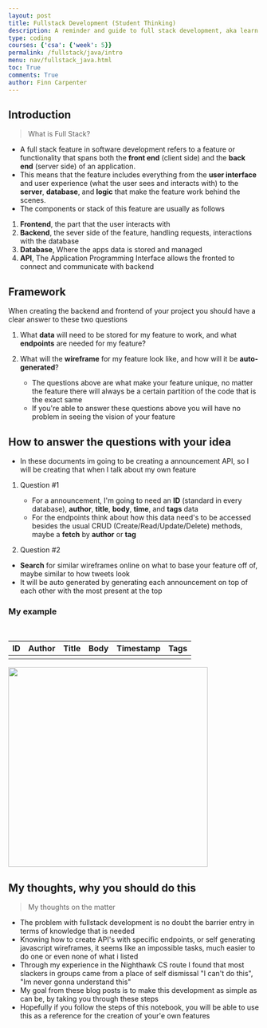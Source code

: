```yaml
---
layout: post
title: Fullstack Development (Student Thinking)
description: A reminder and guide to full stack development, aka learn how to do everyone job
type: coding 
courses: {'csa': {'week': 5}}
permalink: /fullstack/java/intro
menu: nav/fullstack_java.html
toc: True
comments: True
author: Finn Carpenter
---
```


## Introduction

> What is Full Stack?

- A full stack feature in software development refers to a feature or functionality that spans both the **front end** (client side) and the **back end** (server side) of an application. 
- This means that the feature includes everything from the **user interface** and user experience (what the user sees and interacts with) to the **server**, **database**, and **logic** that make the feature work behind the scenes.
- The components or stack of this feature are usually as follows

1. **Frontend**, the part that the user interacts with
2. **Backend**, the sever side of the feature, handling requests, interactions with the database
3. **Database**, Where the apps data is stored and managed
4. **API**, The Application Programming Interface allows the fronted to connect and communicate with backend

## Framework

When creating the backend and frontend of your project you should have a clear answer to these two questions

1. What **data** will need to be stored for my feature to work, and what **endpoints** are needed for my feature?
2. What will the **wireframe** for my feature look like, and how will it be **auto-generated**?

    - The questions above are what make your feature unique, no matter the feature there will always be a certain partition of the code that is the exact same
    - If you're able to answer these questions above you will have no problem in seeing the vision of your feature

## How to answer the questions with your idea

- In these documents im going to be creating a announcement API, so I will be creating that when I talk about my own feature

1. Question #1

    - For a announcement, I'm going to need an **ID** (standard in every database), **author**, **title**, **body**, **time**, and **tags** data
    - For the endpoints think about how this data need's to be accessed besides the usual CRUD (Create/Read/Update/Delete) methods, maybe a **fetch** by **author** or **tag**

2. Question #2

- **Search** for similar wireframes online on what to base your feature off of, maybe similar to how tweets look
- It will be auto generated by generating each announcement on top of each other with the most present at the top

### My example

<br>

| ID | Author | Title | Body | Timestamp | Tags |
| -- | ------ | ----- | ---- | --------- | ---- |
|    |        |       |      |           |      |

<img src="{{site.baseurl}}/images/fullstack/quickSketch.png" width="400px" style="margin: auto">

## My thoughts, why you should do this
>
> My thoughts on the matter

- The problem with fullstack development is no doubt the barrier entry in terms of knowledge that is needed
- Knowing how to create API's with specific endpoints, or self generating javascript wireframes, it seems like an impossible tasks, much easier to do one or even none of what i listed
- Through my experience in the Nighthawk CS route I found that most slackers in groups came from a place of self dismissal "I can't do this", "Im never gonna understand this"
- My goal from these blog posts is to make this development as simple as can be, by taking you through these steps
- Hopefully if you follow the steps of this notebook, you will be able to use this as a reference for the creation of your'e own features

